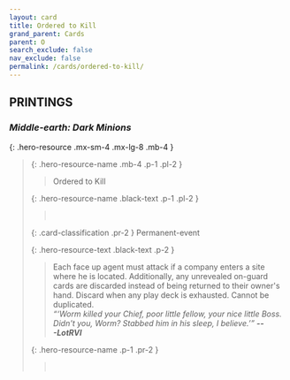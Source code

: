 ```yaml
---
layout: card
title: Ordered to Kill
grand_parent: Cards
parent: O
search_exclude: false
nav_exclude: false
permalink: /cards/ordered-to-kill/
---
```


## PRINTINGS


### _Middle-earth: Dark Minions_

{: .hero-resource .mx-sm-4 .mx-lg-8 .mb-4 }
> {: .hero-resource-name .mb-4 .p-1 .pl-2 }
> > <div class="card-mp"></div>
> > <div class="card-name">Ordered to Kill</div>
>
> {: .hero-resource-name .black-text .p-1 .pl-2 }
> > &nbsp;
>
> {: .card-classification .pr-2 }
> Permanent-event
>
> {: .hero-resource-text .black-text .p-2 }
> > Each face up agent must attack if a company enters a site where he is located. Additionally, any unrevealed on-guard cards are discarded instead of being returned to their owner's hand. Discard when any play deck is exhausted. Cannot be duplicated. <br>_“‘Worm killed your Chief, poor little fellow, your nice little Boss. Didn't you, Worm? Stabbed him in his sleep, I believe.’”_ ***---&#65279;LotRVI*** 
> 
> {: .hero-resource-name .p-1 .pr-2 }
> > <div class="card-shield"></div>
> > <div class="card-corruption">&nbsp;</div>
